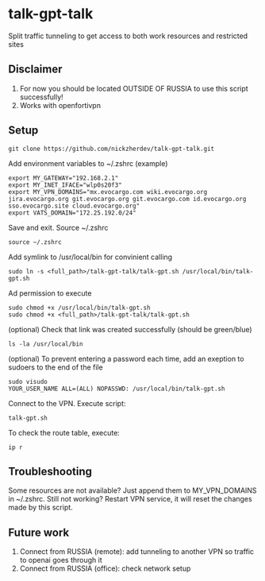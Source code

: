# talk-gpt-talk
Split traffic tunneling to get access to both work resources and restricted sites

## Disclaimer
1) For now you should be located OUTSIDE OF RUSSIA to use this script successfully!
2) Works with openfortivpn

## Setup

    git clone https://github.com/nickzherdev/talk-gpt-talk.git

Add environment variables to ~/.zshrc (example)

    export MY_GATEWAY="192.168.2.1"
    export MY_INET_IFACE="wlp0s20f3"
    export MY_VPN_DOMAINS="mx.evocargo.com wiki.evocargo.org jira.evocargo.org git.evocargo.org git.evocargo.com id.evocargo.org sso.evocargo.site cloud.evocargo.org"
    export VATS_DOMAIN="172.25.192.0/24"

Save and exit. Source ~/.zshrc

    source ~/.zshrc

Add symlink to /usr/local/bin for convinient calling

    sudo ln -s <full_path>/talk-gpt-talk/talk-gpt.sh /usr/local/bin/talk-gpt.sh

Ad permission to execute

    sudo chmod +x /usr/local/bin/talk-gpt.sh
    sudo chmod +x <full_path>/talk-gpt-talk/talk-gpt.sh

(optional) Check that link was created successfully (should be green/blue)

    ls -la /usr/local/bin

(optional) To prevent entering a password each time, add an exeption to sudoers to the end of the file

    sudo visudo
    YOUR_USER_NAME ALL=(ALL) NOPASSWD: /usr/local/bin/talk-gpt.sh

Connect to the VPN.
Execute script:

    talk-gpt.sh

To check the route table, execute:

    ip r

## Troubleshooting

Some resources are not available? Just append them to MY_VPN_DOMAINS in ~/.zshrc.
Still not working? Restart VPN service, it will reset the changes made by this script.  

## Future work

1) Connect from RUSSIA (remote): add tunneling to another VPN so traffic to openai goes through it
2) Connect from RUSSIA (office): check network setup
